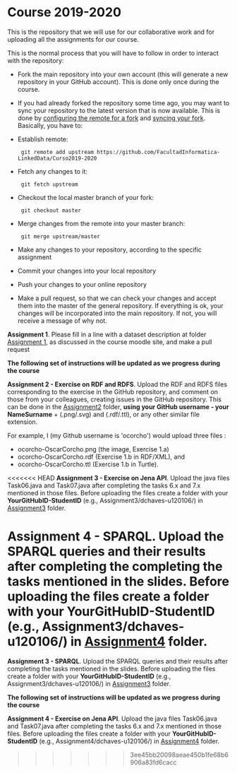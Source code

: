 Course 2019-2020
================

This is the repository that we will use for our collaborative work and for uploading all the assignments for our course.

This is the normal process that you will have to follow in order to interact with the repository:

* Fork the main repository into your own account (this will generate a new repository in your GitHub account). This is done only once during the course. 
* If you had already forked the repository some time ago, you may want to sync your repository to the latest version that is now available. This is done by [configuring the remote for a fork](https://help.github.com/articles/configuring-a-remote-for-a-fork) and [syncing your fork](https://help.github.com/articles/syncing-a-fork). Basically, you have to:
 * Establish remote: 
 
        git remote add upstream https://github.com/FacultadInformatica-LinkedData/Curso2019-2020

 * Fetch any changes to it: 
 
        git fetch upstream
 
 * Checkout the local master branch of your fork: 
 
        git checkout master
 
 * Merge changes from the remote into your master branch: 
 
        git merge upstream/master

* Make any changes to your repository, according to the specific assignment
* Commit your changes into your local repository
* Push your changes to your online repository
* Make a pull request, so that we can check your changes and accept them into the master of the general repository. If everything is ok, your changes will be incorporated into the main repository. If not, you will receive a message of why not.

**Assignment 1**. Please fill in a line with a dataset description at folder [Assignment 1](./Assignment1/DatasetDescriptions.csv), as discussed in the course moodle site, and make a pull request

**The following set of instructions will be updated as we progress during the course**

**Assignment 2 - Exercise on RDF and RDFS**. Upload the RDF and RDFS files corresponding to the exercise in the GitHub repository, and comment on those from your colleagues, creating issues in the GitHub repository. This can be done in the [Assignment2](./Assignment2/) folder, **using your GitHub username - your NameSurname** + (.png/.svg) and (.rdf/.ttl), or any other similar file extension.

For example, I (my Github username is 'ocorcho') would upload three files :
* ocorcho-OscarCorcho.png (the image, Exercise 1.a) 
* ocorcho-OscarCorcho.rdf (Exercise 1.b in RDF/XML), and 
* ocorcho-OscarCorcho.ttl (Exercise 1.b in Turtle).

<<<<<<< HEAD
**Assignment 3 - Exercise on Jena API**. Upload the java files Task06.java and Task07.java after completing the tasks 6.x and 7.x mentioned in those files. Before uploading the files create a folder with your **YourGitHubID-StudentID** (e.g., Assignment3/dchaves-u120106/) in [Assignment3](./Assignment3/) folder.

**Assignment 4 - SPARQL**. Upload the SPARQL queries and their results after completing the completing the tasks mentioned in the slides. Before uploading the files create a folder with your **YourGitHubID-StudentID** (e.g., Assignment3/dchaves-u120106/) in [Assignment4](./Assignment4/) folder.
=======
**Assignment 3 - SPARQL**. Upload the SPARQL queries and their results after completing the tasks mentioned in the slides. Before uploading the files create a folder with your **YourGitHubID-StudentID** (e.g., Assignment3/dchaves-u120106/) in [Assignment3](./Assignment3/) folder.

**The following set of instructions will be updated as we progress during the course**

**Assignment 4 - Exercise on Jena API**. Upload the java files Task06.java and Task07.java after completing the tasks 6.x and 7.x mentioned in those files. Before uploading the files create a folder with your **YourGitHubID-StudentID** (e.g., Assignment4/dchaves-u120106/) in [Assignment4](./Assignment4/) folder.

>>>>>>> 3ee45bb20098aeae450b1fe68b6906a83fd6cacc


